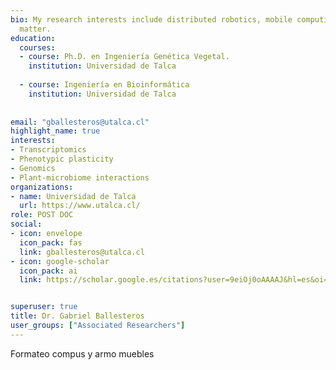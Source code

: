 ```yaml
---
bio: My research interests include distributed robotics, mobile computing and programmable
  matter.
education:
  courses:
  - course: Ph.D. en Ingeniería Genética Vegetal.
    institution: Universidad de Talca
  
  - course: Ingeniería en Bioinformática 
    institution: Universidad de Talca
   
 
email: "gballesteros@utalca.cl"
highlight_name: true
interests:
- Transcriptomics
- Phenotypic plasticity
- Genomics
- Plant-microbiome interactions
organizations:
- name: Universidad de Talca
  url: https://www.utalca.cl/
role: POST DOC
social:
- icon: envelope
  icon_pack: fas
  link: gballesteros@utalca.cl
- icon: google-scholar
  icon_pack: ai
  link: https://scholar.google.es/citations?user=9eiOj0oAAAAJ&hl=es&oi=ao


superuser: true
title: Dr. Gabriel Ballesteros
user_groups: ["Associated Researchers"]
---
```

Formateo compus y armo muebles

